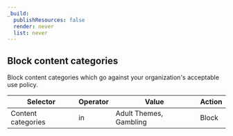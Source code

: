 ```yaml
---
_build:
  publishResources: false
  render: never
  list: never
---
```


## Block content categories

Block content categories which go against your organization's acceptable use policy.

| Selector           | Operator | Value                  | Action |
| ------------------ | -------- | ---------------------- | ------ |
| Content categories | in       | Adult Themes, Gambling | Block  |
